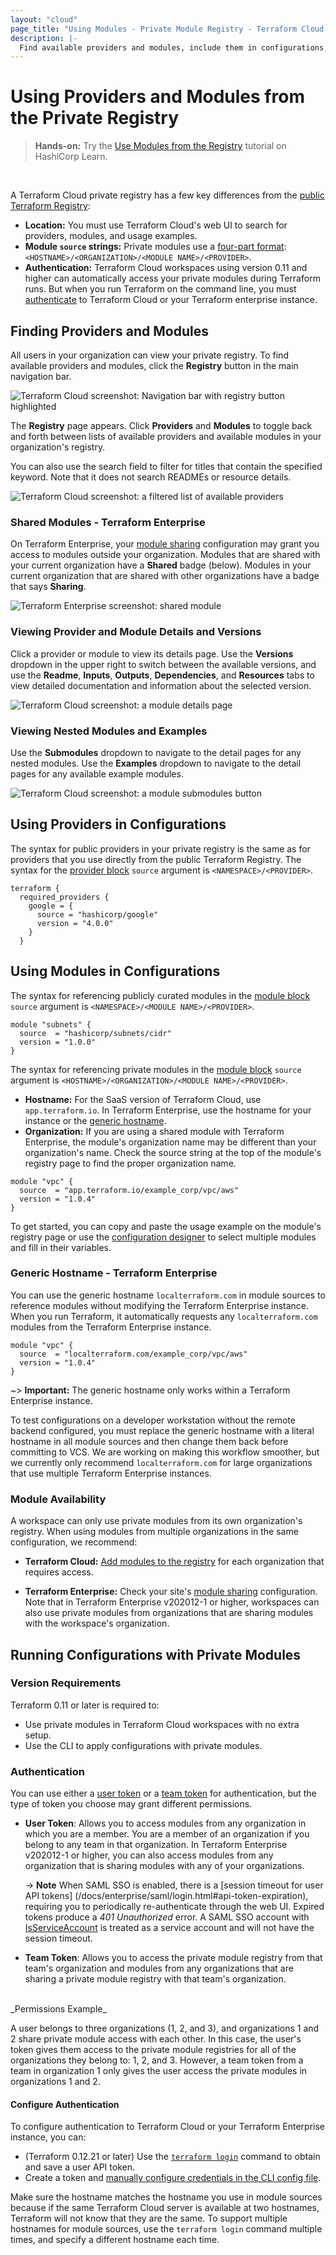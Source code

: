 ```yaml
---
layout: "cloud"
page_title: "Using Modules - Private Module Registry - Terraform Cloud and Terraform Enterprise"
description: |-
  Find available providers and modules, include them in configurations, and run configurations with private and public modules.
---
```


# Using Providers and Modules from the Private Registry

> **Hands-on:** Try the [Use Modules from the Registry](https://learn.hashicorp.com/tutorials/terraform/module-use?in=terraform/modules) tutorial on HashiCorp Learn.
<br>

A Terraform Cloud private registry has a few key differences from the [public Terraform Registry](/docs/registry/index.html):

- **Location:** You must use Terraform Cloud's web UI to search for providers, modules, and usage examples.
- **Module `source` strings:** Private modules use a [four-part format](/docs/cloud/registry/using.html#using-modules-in-configurations): `<HOSTNAME>/<ORGANIZATION>/<MODULE NAME>/<PROVIDER>`.
- **Authentication:** Terraform Cloud workspaces using version 0.11 and higher can automatically access your private modules during Terraform runs. But when you run Terraform on the command line, you must [authenticate](/docs/cloud/registry/using.html#authentication) to Terraform Cloud or your Terraform enterprise instance.


## Finding Providers and Modules

All users in your organization can view your private registry. To find available providers and modules, click the **Registry** button in the main navigation bar.

![Terraform Cloud screenshot: Navigation bar with registry button highlighted](./images/using-modules-button.png)

The **Registry** page appears. Click **Providers** and **Modules** to toggle back and forth between lists of available providers and available modules in your organization's registry.

You can also use the search field to filter for titles that contain the specified keyword. Note that it does not search READMEs or resource details.

![Terraform Cloud screenshot: a filtered list of available providers](./images/registry-page-filtered.png)

### Shared Modules - Terraform Enterprise

On Terraform Enterprise, your [module sharing](/docs/enterprise/admin/module-sharing.html) configuration may grant you access to modules outside your organization. Modules that are shared with your current organization have a **Shared** badge (below). Modules in your current organization that are shared with other organizations have a badge that says **Sharing**.

![Terraform Enterprise screenshot: shared module](./images/using-modules-list-shared.png)


### Viewing Provider and Module Details and Versions

Click a provider or module to view its details page. Use the **Versions** dropdown in the upper right to switch between the available versions, and use the **Readme**, **Inputs**, **Outputs**, **Dependencies**, and **Resources** tabs to view detailed documentation and information about the selected version.

![Terraform Cloud screenshot: a module details page](./images/publish-module-details.png)

### Viewing Nested Modules and Examples

Use the **Submodules** dropdown to navigate to the detail pages for any nested modules. Use the **Examples** dropdown to navigate to the detail pages for any available example modules.

![Terraform Cloud screenshot: a module submodules button](./images/using-submodules-dropdown.png)

## Using Providers in Configurations

The syntax for public providers in your private registry is the same as for providers that you use directly from the public Terraform Registry. The syntax for the [provider block](/docs/language/providers/configuration.html) `source` argument is `<NAMESPACE>/<PROVIDER>`.

``` hcl
terraform {
  required_providers {
    google = {
      source = "hashicorp/google"
      version = "4.0.0"
    }
  }
```

## Using Modules in Configurations

The syntax for referencing publicly curated modules in the [module block](/docs/language/modules/syntax.html) `source` argument is `<NAMESPACE>/<MODULE NAME>/<PROVIDER>`.

```hcl
module "subnets" {
  source  = "hashicorp/subnets/cidr"
  version = "1.0.0"
}
```

The syntax for referencing private modules in the [module block](/docs/language/modules/syntax.html) `source` argument is `<HOSTNAME>/<ORGANIZATION>/<MODULE NAME>/<PROVIDER>`.

- **Hostname:** For the SaaS version of Terraform Cloud, use `app.terraform.io`. In Terraform Enterprise, use the hostname for your instance or the [generic hostname](/docs/cloud/registry/using.html#generic-hostname-terraform-enterprise).
- **Organization:** If you are using a shared module with Terraform Enterprise, the module's organization name may be different than your organization's name. Check the source string at the top of the module's registry page to find the proper organization name.

```hcl
module "vpc" {
  source  = "app.terraform.io/example_corp/vpc/aws"
  version = "1.0.4"
}
```

To get started, you can copy and paste the usage example on the module's registry page or use the [configuration designer](./design.html) to select multiple modules and fill in their variables.

### Generic Hostname - Terraform Enterprise

You can use the generic hostname `localterraform.com` in module sources to reference modules without modifying the Terraform Enterprise instance. When you run Terraform, it automatically requests any `localterraform.com` modules from the Terraform Enterprise instance.

```hcl
module "vpc" {
  source  = "localterraform.com/example_corp/vpc/aws"
  version = "1.0.4"
}
```

~> **Important:** The generic hostname only works within a Terraform Enterprise instance.

To test configurations on a developer workstation without the remote backend configured, you must replace the generic hostname with a literal hostname in all module sources and then change them back before committing to VCS. We are working on making this workflow smoother, but we currently only recommend `localterraform.com` for large organizations that use multiple Terraform Enterprise instances.

### Module Availability

A workspace can only use private modules from its own organization's registry. When using modules from multiple organizations in the same configuration, we recommend:

- **Terraform Cloud:** [Add modules to the registry](./publish.html#sharing-modules-across-organizations) for each organization that requires access.  

- **Terraform Enterprise:** Check your site's [module sharing](../../enterprise/admin/module-sharing.html) configuration. Note that in Terraform Enterprise v202012-1 or higher, workspaces can also use private modules from organizations that are sharing modules with the workspace's organization.

## Running Configurations with Private Modules

### Version Requirements

Terraform 0.11 or later is required to:

- Use private modules in Terraform Cloud workspaces with no extra setup.
- Use the CLI to apply configurations with private modules.

### Authentication

You can use either a [user token](/docs/cloud/users-teams-organizations/users.html#api-tokens) or a [team token](/docs/cloud/users-teams-organizations/api-tokens.html#team-api-tokens) for authentication, but the type of token you choose may grant different permissions.

- **User Token**: Allows you to access modules from any organization in which you are a member. You are a member of an organization if you belong to any team in that organization. In Terraform Enterprise v202012-1 or higher, you can also access modules from any organization that is sharing modules with any of your organizations.

    -> **Note** When SAML SSO is enabled, there is a [session timeout for user API tokens] (/docs/enterprise/saml/login.html#api-token-expiration), requiring you to periodically re-authenticate through the web UI. Expired tokens produce a _401 Unauthorized_ error. A SAML SSO account with [IsServiceAccount](https://www.terraform.io/docs/enterprise/saml/attributes.html#isserviceaccount) is treated as a service account and will not have the session timeout.

- **Team Token**: Allows you to access the private module registry from that team's organization and modules from any organizations that are sharing a private module registry with that team's organization.

<br/>
_Permissions Example_

A user belongs to three organizations (1, 2, and 3), and organizations 1 and 2 share private module access with each other. In this case, the user's token gives them access to the private module registries for all of the organizations they belong to: 1, 2, and 3. However, a team token from a team in organization 1 only gives the user access the private modules in organizations 1 and 2.

#### Configure Authentication

To configure authentication to Terraform Cloud or your Terraform Enterprise instance, you can:

- (Terraform 0.12.21 or later) Use the [`terraform login`](/docs/cli/commands/login.html) command to obtain and save a user API token.
- Create a token and [manually configure credentials in the CLI config file][cli-credentials].

Make sure the hostname matches the hostname you use in module sources because if the same Terraform Cloud server is available at two hostnames, Terraform will not know that they are the same. To support multiple hostnames for module sources, use the `terraform login` command multiple times, and specify a different hostname each time.



[user-token]: ../users-teams-organizations/users.html#api-tokens
[cli-credentials]: /docs/cli/config/config-file.html#credentials
[permissions-citation]: #intentionally-unused---keep-for-maintainers
